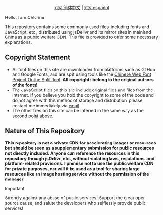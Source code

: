 <p align="center">
  <a href="README.md">🇨🇳 简体中文</a> |
  <a href="README.es.md">🇪🇸 español</a>
</p>

Hello, I am Chlorine.

This repository contains some commonly used files, including fonts and JavaScript, etc., distributed using jsDelivr and its mirror sites in mainland China as a public welfare CDN. This file is provided to offer some necessary explanations.

## Copyright Statement

- All font files on this site are downloaded from platforms such as GitHub and Google Fonts, and are split using tools like the [Chinese Web Font Project Online Split Tool](https://chinese-font.netlify.app/online-split/). **All copyrights belong to the original authors of the fonts!**
- The JavaScript files on this site include original files and files from the internet. If you believe you hold the copyright to some of the code and do not agree with this method of storage and distribution, please contact me immediately via [email](mailto:yoghurtlee123@gmail.com).
- The other files on this site can be inferred in the same way as the second point above.

## Nature of This Repository

**This repository is not a private CDN for accelerating images or resources but should be seen as a supplementary submission for public resources not directly included. Anyone can reference the resources in this repository through jsDelivr, etc., without violating laws, regulations, and platform-related provisions. I promise not to use the public welfare CDN for private purposes, nor will it be used as a tool for sharing large resources like an image hosting service without the permission of the manager.**

> [!important]
> Strongly against any abuse of public services! Support the great open-source cause, and salute the developers who selflessly provide public services!
